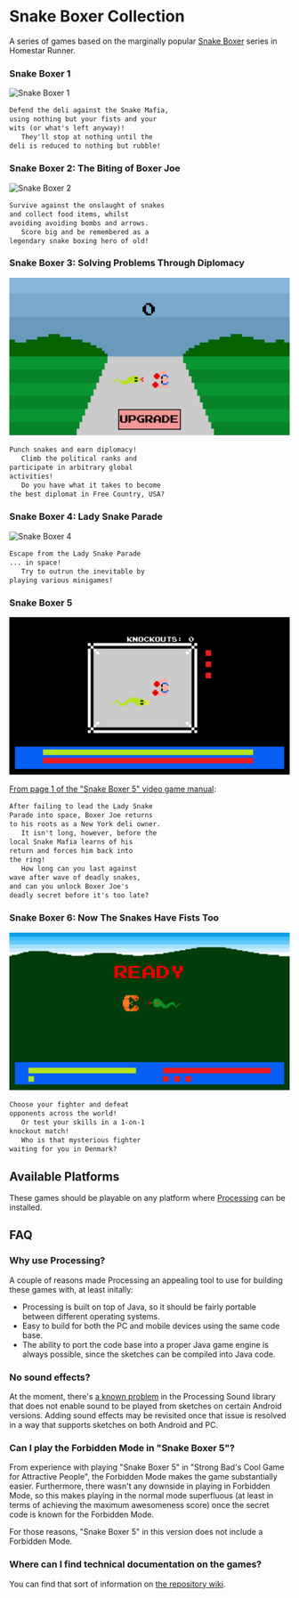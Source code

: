 # Snake Boxer Collection

A series of games based on the marginally popular [Snake Boxer](http://www.hrwiki.org/wiki/Snake_Boxer) series in Homestar Runner.

### Snake Boxer 1

![Snake Boxer 1](https://github.com/daniel-tran/snake-boxer-collection/raw/main/SnakeBoxer1.gif)

```
Defend the deli against the Snake Mafia,
using nothing but your fists and your
wits (or what's left anyway)!
   They'll stop at nothing until the
deli is reduced to nothing but rubble!
```

### Snake Boxer 2: The Biting of Boxer Joe

![Snake Boxer 2](https://github.com/daniel-tran/snake-boxer-collection/raw/main/SnakeBoxer2.gif)

```
Survive against the onslaught of snakes
and collect food items, whilst
avoiding avoiding bombs and arrows.
   Score big and be remembered as a
legendary snake boxing hero of old!
```

### Snake Boxer 3: Solving Problems Through Diplomacy

![Snake Boxer 3](https://github.com/daniel-tran/snake-boxer-collection/raw/main/SnakeBoxer3.gif)

```
Punch snakes and earn diplomacy!
   Climb the political ranks and
participate in arbitrary global
activities!
   Do you have what it takes to become
the best diplomat in Free Country, USA?
```

### Snake Boxer 4: Lady Snake Parade

![Snake Boxer 4](https://github.com/daniel-tran/snake-boxer-collection/raw/main/SnakeBoxer4.gif)

```
Escape from the Lady Snake Parade
... in space!
   Try to outrun the inevitable by
playing various minigames!
```

### Snake Boxer 5

![Snake Boxer 5](https://github.com/daniel-tran/snake-boxer-collection/raw/main/SnakeBoxer5.gif)

[From page 1 of the "Snake Boxer 5" video game manual](http://www.hrwiki.org/wiki/Snake_Boxer_5):
```
After failing to lead the Lady Snake
Parade into space, Boxer Joe returns
to his roots as a New York deli owner.
   It isn't long, however, before the
local Snake Mafia learns of his
return and forces him back into
the ring!
   How long can you last against
wave after wave of deadly snakes,
and can you unlock Boxer Joe's
deadly secret before it's too late?
```

### Snake Boxer 6: Now The Snakes Have Fists Too

![Snake Boxer 6](https://github.com/daniel-tran/snake-boxer-collection/raw/main/SnakeBoxer6.gif)

```
Choose your fighter and defeat
opponents across the world!
   Or test your skills in a 1-on-1
knockout match!
   Who is that mysterious fighter
waiting for you in Denmark?
```

## Available Platforms

These games should be playable on any platform where [Processing](https://processing.org/download) can be installed.

## FAQ

### Why use Processing?

A couple of reasons made Processing an appealing tool to use for building these games with, at least initally:

- Processing is built on top of Java, so it should be fairly portable between different operating systems.
- Easy to build for both the PC and mobile devices using the same code base.
- The ability to port the code base into a proper Java game engine is always possible, since the sketches can be compiled into Java code.

### No sound effects?

At the moment, there's [a known problem](https://github.com/processing/processing-sound/issues/70) in the Processing Sound library that does not enable sound to be played from sketches on certain Android versions. Adding sound effects may be revisited once that issue is resolved in a way that supports sketches on both Android and PC.

### Can I play the Forbidden Mode in "Snake Boxer 5"?

From experience with playing "Snake Boxer 5" in "Strong Bad's Cool Game for Attractive People", the Forbidden Mode makes the game substantially easier. Furthermore, there wasn't any downside in playing in Forbidden Mode, so this makes playing in the normal mode superfluous (at least in terms of achieving the maximum awesomeness score) once the secret code is known for the Forbidden Mode.

For those reasons, "Snake Boxer 5" in this version does not include a Forbidden Mode.

### Where can I find technical documentation on the games?

You can find that sort of information on [the repository wiki](https://github.com/daniel-tran/snake-boxer-collection/wiki).
